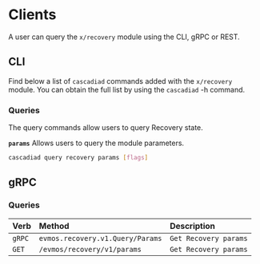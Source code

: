 <!--
order: 5
-->

# Clients

A user can query the `x/recovery` module using the CLI, gRPC or REST.

## CLI

Find below a list of `cascadiad` commands added with the `x/recovery` module. You can obtain the full list by using the `cascadiad` -h command.

### Queries

The query commands allow users to query Recovery state.

**`params`**
Allows users to query the module parameters.

```bash
cascadiad query recovery params [flags]
```

## gRPC

### Queries

| Verb   |              Method              |           Description |
| :----- | :------------------------------- | :-------------------- |
| `gRPC` | `evmos.recovery.v1.Query/Params` | `Get Recovery params` |
| `GET`  |   `/evmos/recovery/v1/params`    | `Get Recovery params` |
